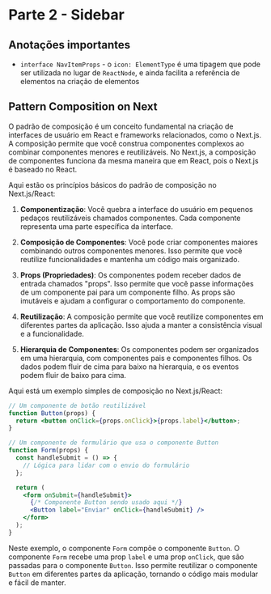 # Parte 2 - Sidebar

## Anotações importantes

- `interface NavItemProps` - o `icon: ElementType` é uma tipagem que pode ser utilizada no lugar de `ReactNode`, e ainda facilita a referência de elementos na criação de elementos

## Pattern Composition on Next

O padrão de composição é um conceito fundamental na criação de interfaces de usuário em React e frameworks relacionados, como o Next.js. A composição permite que você construa componentes complexos ao combinar componentes menores e reutilizáveis. No Next.js, a composição de componentes funciona da mesma maneira que em React, pois o Next.js é baseado no React.

Aqui estão os princípios básicos do padrão de composição no Next.js/React:

1. **Componentização**: Você quebra a interface do usuário em pequenos pedaços reutilizáveis chamados componentes. Cada componente representa uma parte específica da interface.

2. **Composição de Componentes**: Você pode criar componentes maiores combinando outros componentes menores. Isso permite que você reutilize funcionalidades e mantenha um código mais organizado.

3. **Props (Propriedades)**: Os componentes podem receber dados de entrada chamados "props". Isso permite que você passe informações de um componente pai para um componente filho. As props são imutáveis e ajudam a configurar o comportamento do componente.

4. **Reutilização**: A composição permite que você reutilize componentes em diferentes partes da aplicação. Isso ajuda a manter a consistência visual e a funcionalidade.

5. **Hierarquia de Componentes**: Os componentes podem ser organizados em uma hierarquia, com componentes pais e componentes filhos. Os dados podem fluir de cima para baixo na hierarquia, e os eventos podem fluir de baixo para cima.

Aqui está um exemplo simples de composição no Next.js/React:

```jsx
// Um componente de botão reutilizável
function Button(props) {
  return <button onClick={props.onClick}>{props.label}</button>;
}

// Um componente de formulário que usa o componente Button
function Form(props) {
  const handleSubmit = () => {
    // Lógica para lidar com o envio do formulário
  };

  return (
    <form onSubmit={handleSubmit}>
      {/* Componente Button sendo usado aqui */}
      <Button label="Enviar" onClick={handleSubmit} />
    </form>
  );
}
```

Neste exemplo, o componente `Form` compõe o componente `Button`. O componente `Form` recebe uma prop `label` e uma prop `onClick`, que são passadas para o componente `Button`. Isso permite reutilizar o componente `Button` em diferentes partes da aplicação, tornando o código mais modular e fácil de manter.
